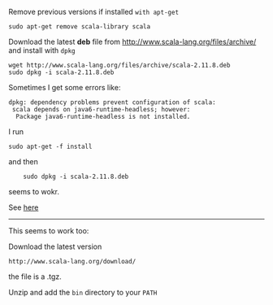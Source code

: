 
Remove previous versions if installed `with apt-get`

    sudo apt-get remove scala-library scala

Download the latest __deb__ file from http://www.scala-lang.org/files/archive/ and install with `dpkg`

    wget http://www.scala-lang.org/files/archive/scala-2.11.8.deb
    sudo dpkg -i scala-2.11.8.deb

Sometimes I get some errors like:
```
dpkg: dependency problems prevent configuration of scala:
 scala depends on java6-runtime-headless; however:
  Package java6-runtime-headless is not installed.
```

I run 

    sudo apt-get -f install

and then

        sudo dpkg -i scala-2.11.8.deb

seems to wokr.

See [here](http://askubuntu.com/questions/58378/what-exactly-does-sudo-apt-get-f-install-do)

----

This seems to work too: 

Download the latest version

    http://www.scala-lang.org/download/

the file is a .tgz.

Unzip and add the `bin` directory to your `PATH`
